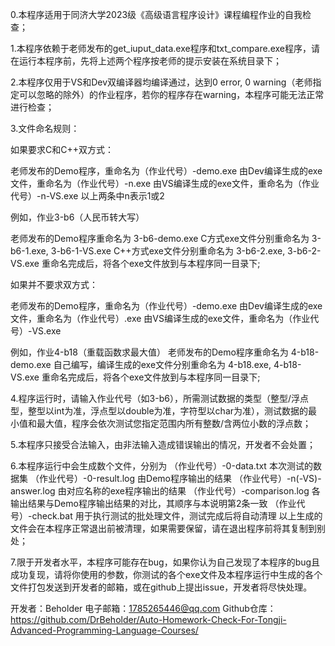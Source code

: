 0.本程序适用于同济大学2023级《高级语言程序设计》课程编程作业的自我检查；


1.本程序依赖于老师发布的get_iuput_data.exe程序和txt_compare.exe程序，请在运行本程序前，先将上述两个程序按老师的提示安装在系统目录下；


2.本程序仅用于VS和Dev双编译器均编译通过，达到0 error, 0 warning（老师指定可以忽略的除外）的作业程序，若你的程序存在warning，本程序可能无法正常进行检查；


3.文件命名规则：

如果要求C和C++双方式：

老师发布的Demo程序，重命名为（作业代号）-demo.exe
由Dev编译生成的exe文件，重命名为（作业代号）-n.exe
由VS编译生成的exe文件，重命名为（作业代号）-n-VS.exe
以上两条中n表示1或2

例如，作业3-b6（人民币转大写）

老师发布的Demo程序重命名为 3-b6-demo.exe
C方式exe文件分别重命名为 3-b6-1.exe, 3-b6-1-VS.exe
C++方式exe文件分别重命名为 3-b6-2.exe, 3-b6-2-VS.exe
重命名完成后，将各个exe文件放到与本程序同一目录下;

如果并不要求双方式：

老师发布的Demo程序，重命名为（作业代号）-demo.exe
由Dev编译生成的exe文件，重命名为（作业代号）.exe
由VS编译生成的exe文件，重命名为（作业代号）-VS.exe

例如，作业4-b18（重载函数求最大值）
老师发布的Demo程序重命名为 4-b18-demo.exe
自己编写，编译生成的exe文件分别重命名为 4-b18.exe, 4-b18-VS.exe
重命名完成后，将各个exe文件放到与本程序同一目录下;


4.程序运行时，请输入作业代号（如3-b6），所需测试数据的类型（整型/浮点型，整型以int为准，浮点型以double为准，字符型以char为准），测试数据的最小值和最大值，程序会依次测试您指定范围内所有整数/含两位小数的浮点数；


5.本程序只接受合法输入，由非法输入造成错误输出的情况，开发者不会处置；


6.本程序运行中会生成数个文件，分别为
（作业代号）-0-data.txt 本次测试的数据集
（作业代号）-0-result.log 由Demo程序输出的结果
（作业代号）-n(-VS)-answer.log 由对应名称的exe程序输出的结果
（作业代号）-comparison.log 各输出结果与Demo程序输出结果的对比，其顺序与本说明第2条一致
（作业代号）-check.bat 用于执行测试的批处理文件，测试完成后将自动清理
以上生成的文件会在本程序正常退出前被清理，如果需要保留，请在退出程序前将其复制到别处；


7.限于开发者水平，本程序可能存在bug，如果你认为自己发现了本程序的bug且成功复现，请将你使用的参数，你测试的各个exe文件及本程序运行中生成的各个文件打包发送到开发者的邮箱，或在github上提出issue，开发者将尽快处理。

开发者：Beholder
电子邮箱：1785265446@qq.com
Github仓库：https://github.com/DrBeholder/Auto-Homework-Check-For-Tongji-Advanced-Programming-Language-Courses/
